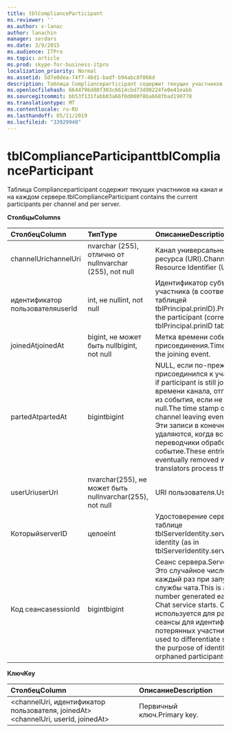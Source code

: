 ```yaml
---
title: tblComplianceParticipant
ms.reviewer: ''
ms.author: v-lanac
author: lanachin
manager: serdars
ms.date: 3/9/2015
ms.audience: ITPro
ms.topic: article
ms.prod: skype-for-business-itpro
localization_priority: Normal
ms.assetid: 5d7e0dea-74f7-46d1-badf-b94abc8f066d
description: Таблица Complianceparticipant содержит текущих участников на канал и на каждом сервере.
ms.openlocfilehash: 6644796d88f303c6614cbd73d98224fe0e41eabb
ms.sourcegitcommit: bb53f131fabb03a66f0d000f8ba668fbad190778
ms.translationtype: MT
ms.contentlocale: ru-RU
ms.lasthandoff: 05/11/2019
ms.locfileid: "33929940"
---
```

# <a name="tblcomplianceparticipant"></a><span data-ttu-id="c6284-103">tblComplianceParticipant</span><span class="sxs-lookup"><span data-stu-id="c6284-103">tblComplianceParticipant</span></span>
 
<span data-ttu-id="c6284-104">Таблица Complianceparticipant содержит текущих участников на канал и на каждом сервере.</span><span class="sxs-lookup"><span data-stu-id="c6284-104">tblComplianceParticipant contains the current participants per channel and per server.</span></span>
  
<span data-ttu-id="c6284-105">**Столбцы**</span><span class="sxs-lookup"><span data-stu-id="c6284-105">**Columns**</span></span>

|<span data-ttu-id="c6284-106">**Столбец**</span><span class="sxs-lookup"><span data-stu-id="c6284-106">**Column**</span></span>|<span data-ttu-id="c6284-107">**Тип**</span><span class="sxs-lookup"><span data-stu-id="c6284-107">**Type**</span></span>|<span data-ttu-id="c6284-108">**Описание**</span><span class="sxs-lookup"><span data-stu-id="c6284-108">**Description**</span></span>|
|:-----|:-----|:-----|
|<span data-ttu-id="c6284-109">channelUri</span><span class="sxs-lookup"><span data-stu-id="c6284-109">channelUri</span></span>  <br/> |<span data-ttu-id="c6284-110">nvarchar (255), отлично от null</span><span class="sxs-lookup"><span data-stu-id="c6284-110">nvarchar (255), not null</span></span>  <br/> |<span data-ttu-id="c6284-111">Канал универсальный код ресурса (URI).</span><span class="sxs-lookup"><span data-stu-id="c6284-111">Channel Uniform Resource Identifier (URI).</span></span>  <br/> |
|<span data-ttu-id="c6284-112">идентификатор пользователя</span><span class="sxs-lookup"><span data-stu-id="c6284-112">userId</span></span>  <br/> |<span data-ttu-id="c6284-113">int, не null</span><span class="sxs-lookup"><span data-stu-id="c6284-113">int, not null</span></span>  <br/> |<span data-ttu-id="c6284-114">Идентификатор субъекта участника (в соответствии с таблицей tblPrincipal.prinID).</span><span class="sxs-lookup"><span data-stu-id="c6284-114">Principal ID of the participant (corresponding to tblPrincipal.prinID table).</span></span>  <br/> |
|<span data-ttu-id="c6284-115">joinedAt</span><span class="sxs-lookup"><span data-stu-id="c6284-115">joinedAt</span></span>  <br/> |<span data-ttu-id="c6284-116">bigint, не может быть null</span><span class="sxs-lookup"><span data-stu-id="c6284-116">bigint, not null</span></span>  <br/> |<span data-ttu-id="c6284-117">Метка времени события присоединения.</span><span class="sxs-lookup"><span data-stu-id="c6284-117">Time stamp of the joining event.</span></span>  <br/> |
|<span data-ttu-id="c6284-118">partedAt</span><span class="sxs-lookup"><span data-stu-id="c6284-118">partedAt</span></span>  <br/> |<span data-ttu-id="c6284-119">bigint</span><span class="sxs-lookup"><span data-stu-id="c6284-119">bigint</span></span>  <br/> |<span data-ttu-id="c6284-120">NULL, если по-прежнему присоединился к участника.</span><span class="sxs-lookup"><span data-stu-id="c6284-120">Null if participant is still joined.</span></span> <span data-ttu-id="c6284-121">Метка времени канала, отправляемых из события, если не может быть null.</span><span class="sxs-lookup"><span data-stu-id="c6284-121">The time stamp of the channel leaving event if not null.</span></span>  <br/> <span data-ttu-id="c6284-122">Эти записи в конечном итоге удаляются, когда все переводчики обработают событие.</span><span class="sxs-lookup"><span data-stu-id="c6284-122">These entries are eventually removed when all translators process the event.</span></span>  <br/> |
|<span data-ttu-id="c6284-123">userUri</span><span class="sxs-lookup"><span data-stu-id="c6284-123">userUri</span></span>  <br/> |<span data-ttu-id="c6284-124">nvarchar(255), не может быть null</span><span class="sxs-lookup"><span data-stu-id="c6284-124">nvarchar(255), not null</span></span>  <br/> |<span data-ttu-id="c6284-125">URI пользователя.</span><span class="sxs-lookup"><span data-stu-id="c6284-125">User URI.</span></span>  <br/> |
|<span data-ttu-id="c6284-126">Который</span><span class="sxs-lookup"><span data-stu-id="c6284-126">serverID</span></span>  <br/> |<span data-ttu-id="c6284-127">целое</span><span class="sxs-lookup"><span data-stu-id="c6284-127">int</span></span>  <br/> |<span data-ttu-id="c6284-128">Удостоверение сервера (в таблице tblServerIdentity.serverID).</span><span class="sxs-lookup"><span data-stu-id="c6284-128">Server identity (as in tblServerIdentity.serverID table).</span></span>  <br/> |
|<span data-ttu-id="c6284-129">Код сеанса</span><span class="sxs-lookup"><span data-stu-id="c6284-129">sessionId</span></span>  <br/> |<span data-ttu-id="c6284-130">bigint</span><span class="sxs-lookup"><span data-stu-id="c6284-130">bigint</span></span>  <br/> |<span data-ttu-id="c6284-131">Сеанс сервера.</span><span class="sxs-lookup"><span data-stu-id="c6284-131">Server session.</span></span> <span data-ttu-id="c6284-132">Это случайное число создается каждый раз при запуске службы чата.</span><span class="sxs-lookup"><span data-stu-id="c6284-132">This is a random number generated each time a Chat service starts.</span></span> <span data-ttu-id="c6284-133">Он используется для различать сеансы для идентификации потерянных участников.</span><span class="sxs-lookup"><span data-stu-id="c6284-133">It is used to differentiate sessions for the purpose of identifying orphaned participants.</span></span>  <br/> |
   
<span data-ttu-id="c6284-134">**Ключ**</span><span class="sxs-lookup"><span data-stu-id="c6284-134">**Key**</span></span>

|<span data-ttu-id="c6284-135">**Столбец**</span><span class="sxs-lookup"><span data-stu-id="c6284-135">**Column**</span></span>|<span data-ttu-id="c6284-136">**Описание**</span><span class="sxs-lookup"><span data-stu-id="c6284-136">**Description**</span></span>|
|:-----|:-----|
|<span data-ttu-id="c6284-137">\<channelUri, идентификатор пользователя, joinedAt\></span><span class="sxs-lookup"><span data-stu-id="c6284-137">\<channelUri, userId, joinedAt\></span></span>  <br/> |<span data-ttu-id="c6284-138">Первичный ключ.</span><span class="sxs-lookup"><span data-stu-id="c6284-138">Primary key.</span></span>  <br/> |
   

